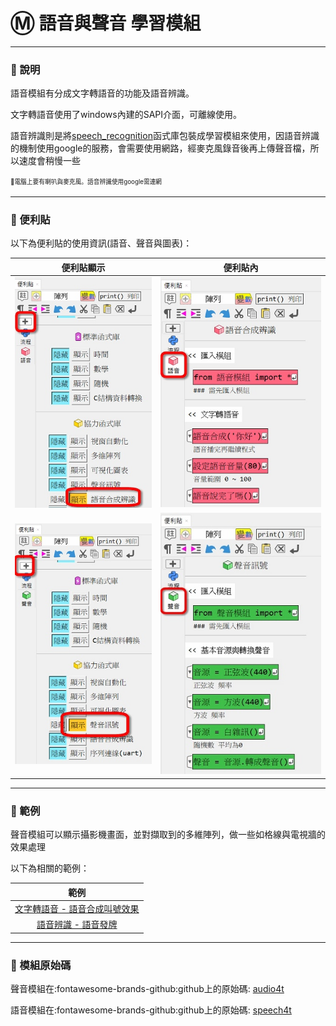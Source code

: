 # Ⓜ️ 語音與聲音 學習模組

---------------

### 📗 說明

語音模組有分成文字轉語音的功能及語音辨識。

文字轉語音使用了windows內建的SAPI介面，可離線使用。

語音辨識則是將[speech_recognition](https://github.com/Uberi/speech_recognition#readme)函式庫包裝成學習模組來使用，因語音辨識的機制使用google的服務，會需要使用網路，經麥克風錄音後再上傳聲音檔，所以速度會稍慢一些

<sup><sub>💬電腦上要有喇叭與麥克風。語音辨識使用google需連網</sub></sup>


---------------

### 📕 便利貼

以下為便利貼的使用資訊(語音、聲音與圖表)：

| 便利貼顯示                        | 便利貼內           |
| :-----------:                    | :------------------------------------:      |
| ![顯示](speech4t_display_postit.jpg)    | ![便利貼](speech4t_postit.jpg)    |
| ![顯示](audio4t_display_postit.jpg)    | ![便利貼](audio4t_postit.jpg)    |


---------------

### 📘 範例

聲音模組可以顯示攝影機畫面，並對擷取到的多維陣列，做一些如格線與電視牆的效果處理

以下為相關的範例：

| 範例                             | 
| :-----------:                    | 
| [ 文字轉語音 - 語音合成叫號效果 ](tts.md)          | 
| [ 語音辨識 - 語音發牌 ](speech_recog.md)          |

---------------

### 📙 模組原始碼

聲音模組在:fontawesome-brands-github:github上的原始碼: [audio4t](https://github.com/beardad1975/audio4t)

語音模組在:fontawesome-brands-github:github上的原始碼: [speech4t](https://github.com/beardad1975/speech4t)


